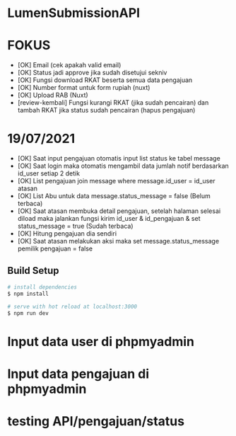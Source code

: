 # LumenSubmissionAPI
# FOKUS
- [OK] Email (cek apakah valid email)
- [OK] Status jadi approve jika sudah disetujui sekniv
- [OK] Fungsi download RKAT beserta semua data pengajuan
- [OK] Number format untuk form rupiah (nuxt)
- [OK] Upload RAB (Nuxt)
- [review-kembali] Fungsi kurangi RKAT (jika sudah pencairan) dan tambah RKAT jika status sudah pencairan (hapus pengajuan)

# 19/07/2021
- [OK] Saat input pengajuan otomatis input list status ke tabel message
- [OK] Saat login maka otomatis mengambil data jumlah notif berdasarkan id_user setiap 2 detik
- [OK] List pengajuan join message where message.id_user = id_user atasan
- [OK] List Abu untuk data message.status_message = false (Belum terbaca)
- [OK] Saat atasan membuka detail pengajuan, setelah halaman selesai diload maka jalankan fungsi kirim id_user & id_pengajuan & set status_message = true (Sudah terbaca)
- [OK] Hitung pengajuan dia sendiri
- [OK] Saat atasan melakukan aksi maka set message.status_message pemilik pengajuan = false

## Build Setup

```bash
# install dependencies
$ npm install

# serve with hot reload at localhost:3000
$ npm run dev

```
# Input data user di phpmyadmin
# Input data pengajuan di phpmyadmin
# testing API/pengajuan/status

